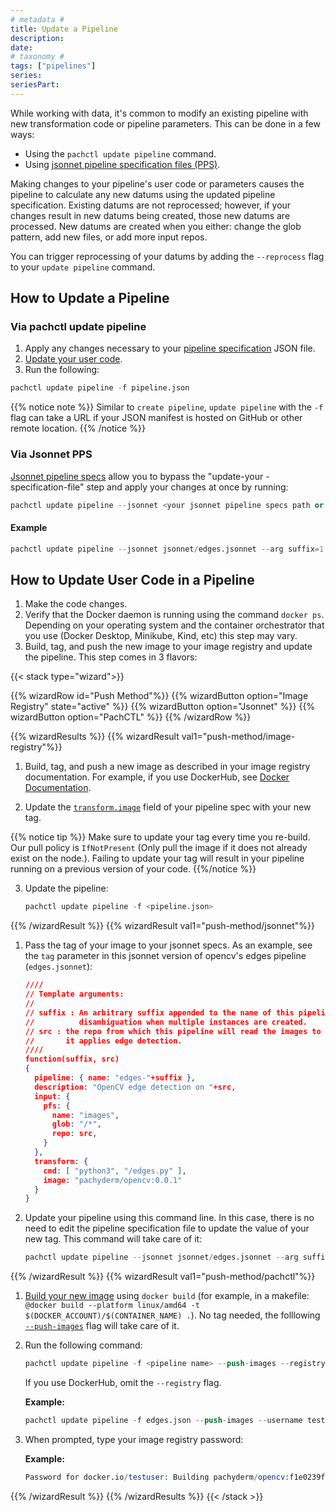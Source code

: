 ```yaml
---
# metadata # 
title: Update a Pipeline
description: 
date: 
# taxonomy #
tags: ["pipelines"]
series:
seriesPart:
---
```


While working with data, it's common to modify an existing pipeline with new transformation code or pipeline parameters. This can be done in a few ways:

- Using the `pachctl update pipeline` command.
- Using [jsonnet pipeline specification files (PPS)](#using-jsonnet-pipeline-specification-files).

Making changes to your pipeline's user code or parameters causes the pipeline to calculate any new datums using the updated pipeline specification. Existing datums are not reprocessed; however, if your changes result in new datums being created, those new datums are processed. New datums are created when you either: change the glob pattern, add new files, or add more input repos.

You can trigger reprocessing of your datums by adding the `--reprocess` flag to your `update pipeline` command.

## How to Update a Pipeline

### Via pachctl update pipeline

1. Apply any changes necessary to your [pipeline specification](../../../reference/pipeline-spec) JSON file.
2. [Update your user code](#how-to-update-user-code-in-a-pipeline).
3. Run the following:
```s
pachctl update pipeline -f pipeline.json
```

{{% notice note %}}
Similar to `create pipeline`, `update pipeline` with the `-f` flag can  take a URL if your JSON manifest is hosted on GitHub or other remote location.
{{% /notice %}}

### Via Jsonnet PPS

[Jsonnet pipeline specs](../jsonnet-pipeline-specs) allow you to bypass the "update-your -specification-file" step and 
apply your changes at once by running:

```s
pachctl update pipeline --jsonnet <your jsonnet pipeline specs path or URL> --arg <param 1>=<value 1> --arg <param 2>=<value 2>
```

#### Example
```s
pachctl update pipeline --jsonnet jsonnet/edges.jsonnet --arg suffix=1 --arg tag=1.0.2
```

## How to Update User Code in a Pipeline

1. Make the code changes.
2. Verify that the Docker daemon is running using the command `docker ps`. Depending on your operating system and
the container orchestrator that you use (Docker Desktop, Minikube, Kind, etc) this step may vary.
1. Build, tag, and push the new image to your image registry and update the pipeline. This step comes in 3 flavors:

{{< stack type="wizard">}}

{{% wizardRow id="Push Method"%}}
{{% wizardButton option="Image Registry" state="active" %}}
{{% wizardButton option="Jsonnet" %}}
{{% wizardButton option="PachCTL" %}}
{{% /wizardRow %}}

{{% wizardResults  %}}
{{% wizardResult val1="push-method/image-registry"%}}
   1. Build, tag, and push a new image as described in your
      image registry documentation. For example, if you use
      DockerHub, see [Docker Documentation](https://docs.docker.com/docker-hub/).

   2. Update the [`transform.image`](../../../reference/pipeline-spec/#transform-required) field of your pipeline spec with your new tag.
   
   {{% notice tip %}}
   Make sure to update your tag every time you re-build. Our pull policy is `IfNotPresent` (Only pull the image if it does not already exist on the node.). Failing to update your tag will result in your pipeline running on a previous version of your code.
   {{%/notice %}}

   3. Update the pipeline:

      ```s
      pachctl update pipeline -f <pipeline.json>
      ```
{{% /wizardResult %}}
{{% wizardResult val1="push-method/jsonnet"%}}
   1. Pass the tag of your image to your jsonnet specs.
   As an example, see the `tag` parameter in this jsonnet version of opencv's edges pipeline (`edges.jsonnet`):
      
      ```json
      ////
      // Template arguments:
      //
      // suffix : An arbitrary suffix appended to the name of this pipeline, for
      //          disambiguation when multiple instances are created.
      // src : the repo from which this pipeline will read the images to which
      //       it applies edge detection.
      ////
      function(suffix, src)
      {
        pipeline: { name: "edges-"+suffix },
        description: "OpenCV edge detection on "+src,
        input: {
          pfs: {
            name: "images",
            glob: "/*",
            repo: src,
          }
        },
        transform: {
          cmd: [ "python3", "/edges.py" ],
          image: "pachyderm/opencv:0.0.1"
        }
      }
      ```

   2. Update your pipeline using this command line. In this case, there is no need to edit the pipeline specification file to update the value of your new tag. This command will take care of it:

      ```s
      pachctl update pipeline --jsonnet jsonnet/edges.jsonnet --arg suffix=1 --arg tag=1.0.2
      ```
{{% /wizardResult %}}
{{% wizardResult val1="push-method/pachctl"%}}
   1. [Build your new image](../../developer-workflow/working-with-pipelines/#step-2-build-your-docker-image) using `docker build` (for example, in a makefile: `@docker build --platform linux/amd64 -t $(DOCKER_ACCOUNT)/$(CONTAINER_NAME) .`). No tag needed, the folllowing [`--push-images`](../../developer-workflow/push-images-flag/) flag will take care of it.


   1. Run the following command:

      ```s
      pachctl update pipeline -f <pipeline name> --push-images --registry <registry> --username <registry user>
      ```

      If you use DockerHub, omit the `--registry` flag.

      **Example:**

      ```s
      pachctl update pipeline -f edges.json --push-images --username testuser
      ```

   1. When prompted, type your image registry password:

      **Example:**

      ```s
      Password for docker.io/testuser: Building pachyderm/opencv:f1e0239fce5441c483b09de425f06b40, this may take a while.
      ```
{{% /wizardResult %}}
{{% /wizardResults %}}
{{< /stack >}}

